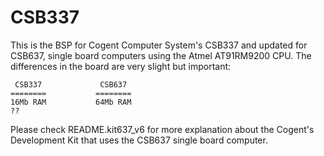 CSB337
======
This is the BSP for Cogent Computer System's CSB337 and updated 
for CSB637, single board computers using the Atmel AT91RM9200 CPU.
The differences in the board are very slight but important:

```
 CSB337             CSB637
========           ========
16Mb RAM           64Mb RAM
??
```

Please check README.kit637_v6 for more explanation about the Cogent's
Development Kit that uses the CSB637 single board computer.
